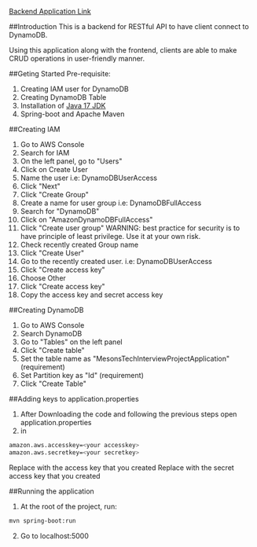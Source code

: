[Backend Application Link](https://mesonsprojecttester.ca-central-1.elasticbeanstalk.com/)

##Introduction
This is a backend for RESTful API to have client connect to DynamoDB.

Using this application along with the frontend, clients are able to make CRUD operations in user-friendly manner.

##Geting Started
Pre-requisite:
1. Creating IAM user for DynamoDB
2. Creating DynamoDB Table
3. Installation of [Java 17 JDK](https://www.oracle.com/java/technologies/javase/jdk17-archive-downloads.html)
4. Spring-boot and Apache Maven

##Creating IAM
1. Go to AWS Console
2. Search for IAM
3. On the left panel, go to "Users"
4. Click on Create User
5. Name the user i.e: DynamoDBUserAccess
6. Click "Next"
7. Click "Create Group"
8. Create a name for user group i.e: DynamoDBFullAccess
9. Search for "DynamoDB"
10. Click on "AmazonDynamoDBFullAccess"
11. Click "Create user group" WARNING: best practice for security is to have principle of least privilege. Use it at your own risk.
12. Check recently created Group name
13. Click "Create User"
14. Go to the recently created user. i.e: DynamoDBUserAccess
15. Click "Create access key"
16. Choose Other
17. Click "Create access key"
18. Copy the access key and secret access key

##Creating DynamoDB
1. Go to AWS Console
2. Search DynamoDB
3. Go to "Tables" on the left panel
4. Click "Create table"
5. Set the table name as "MesonsTechInterviewProjectApplication" (requirement)
6. Set Partition key as "Id" (requirement)
7. Click "Create Table"

##Adding keys to application.properties
1. After Downloading the code and following the previous steps open application.properties
2. in
```bash
amazon.aws.accesskey=<your accesskey>
amazon.aws.secretkey=<your secretkey>
```
Replace <your accesskey> with the access key that you created
Replace <your secretkey> with the secret access key that you created

##Running the application
1. At the root of the project, run:
```bash
mvn spring-boot:run
```
2. Go to localhost:5000
